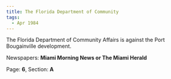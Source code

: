 ```yaml
---  
title: The Florida Department of Community  
tags:  
  - Apr 1984  
---  
```

  
The Florida Department of Community Affairs is against the Port Bougainville development.  
  
Newspapers: **Miami Morning News or The Miami Herald**  
  
Page: **6**, Section: **A** 
